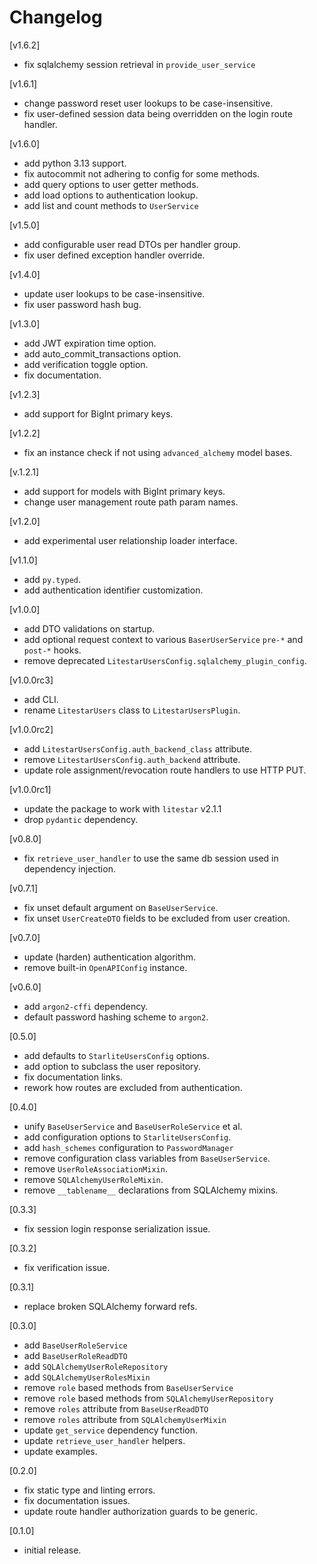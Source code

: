 # Changelog

[v1.6.2]

- fix sqlalchemy session retrieval in `provide_user_service`

[v1.6.1]

- change password reset user lookups to be case-insensitive.
- fix user-defined session data being overridden on the login route handler.

[v1.6.0]

- add python 3.13 support.
- fix autocommit not adhering to config for some methods.
- add query options to user getter methods.
- add load options to authentication lookup.
- add list and count methods to `UserService`

[v1.5.0]

- add configurable user read DTOs per handler group.
- fix user defined exception handler override.

[v1.4.0]

- update user lookups to be case-insensitive.
- fix user password hash bug.

[v1.3.0]

- add JWT expiration time option.
- add auto_commit_transactions option.
- add verification toggle option.
- fix documentation.

[v1.2.3]

- add support for BigInt primary keys.

[v1.2.2]

- fix an instance check if not using `advanced_alchemy` model bases.

[v.1.2.1]

- add support for models with BigInt primary keys.
- change user management route path param names.

[v1.2.0]

- add experimental user relationship loader interface.

[v1.1.0]

- add `py.typed`.
- add authentication identifier customization.

[v1.0.0]

- add DTO validations on startup.
- add optional request context to various `BaserUserService` `pre-*` and `post-*` hooks.
- remove deprecated `LitestarUsersConfig.sqlalchemy_plugin_config`.

[v1.0.0rc3]

- add CLI.
- rename `LitestarUsers` class to `LitestarUsersPlugin`.

[v1.0.0rc2]

- add `LitestarUsersConfig.auth_backend_class` attribute.
- remove `LitestarUsersConfig.auth_backend` attribute.
- update role assignment/revocation route handlers to use HTTP PUT.

[v1.0.0rc1]

- update the package to work with `litestar` v2.1.1
- drop `pydantic` dependency.

[v0.8.0]

- fix `retrieve_user_handler` to use the same db session used in dependency injection.

[v0.7.1]

- fix unset default argument on `BaseUserService`.
- fix unset `UserCreateDTO` fields to be excluded from user creation.

[v0.7.0]

- update (harden) authentication algorithm.
- remove built-in `OpenAPIConfig` instance.

[v0.6.0]

- add `argon2-cffi` dependency.
- default password hashing scheme to `argon2`.

[0.5.0]

- add defaults to `StarliteUsersConfig` options.
- add option to subclass the user repository.
- fix documentation links.
- rework how routes are excluded from authentication.

[0.4.0]

- unify `BaseUserService` and `BaseUserRoleService` et al.
- add configuration options to `StarliteUsersConfig`.
- add `hash_schemes` configuration to `PasswordManager`
- remove configuration class variables from `BaseUserService`.
- remove `UserRoleAssociationMixin`.
- remove `SQLAlchemyUserRoleMixin`.
- remove `__tablename__` declarations from SQLAlchemy mixins.

[0.3.3]

- fix session login response serialization issue.

[0.3.2]

- fix verification issue.

[0.3.1]

- replace broken SQLAlchemy forward refs.

[0.3.0]

- add `BaseUserRoleService`
- add `BaseUserRoleReadDTO`
- add `SQLAlchemyUserRoleRepository`
- add `SQLAlchemyUserRolesMixin`
- remove `role` based methods from `BaseUserService`
- remove `role` based methods from `SQLAlchemyUserRepository`
- remove `roles` attribute from `BaseUserReadDTO`
- remove `roles` attribute from `SQLAlchemyUserMixin`
- update `get_service` dependency function.
- update `retrieve_user_handler` helpers.
- update examples.

[0.2.0]

- fix static type and linting errors.
- fix documentation issues.
- update route handler authorization guards to be generic.

[0.1.0]

- initial release.
